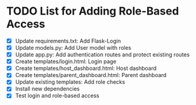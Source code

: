 # TODO List for Adding Role-Based Access

- [x] Update requirements.txt: Add Flask-Login
- [x] Update models.py: Add User model with roles
- [x] Update app.py: Add authentication routes and protect existing routes
- [x] Create templates/login.html: Login page
- [x] Create templates/host_dashboard.html: Host dashboard
- [x] Create templates/parent_dashboard.html: Parent dashboard
- [x] Update existing templates: Add role checks
- [x] Install new dependencies
- [x] Test login and role-based access
